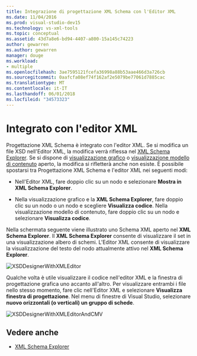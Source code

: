 ```yaml
---
title: Integrazione di progettazione XML Schema con l'Editor XML
ms.date: 11/04/2016
ms.prod: visual-studio-dev15
ms.technology: vs-xml-tools
ms.topic: conceptual
ms.assetid: 43d7a8e6-bd94-4407-a800-15a145c74223
author: gewarren
ms.author: gewarren
manager: douge
ms.workload:
- multiple
ms.openlocfilehash: 3ae7595121fcefa36998a88b53aae466d3a726cb
ms.sourcegitcommit: 0aafcfa08ef74f162af2e5079be77061d7885cac
ms.translationtype: MT
ms.contentlocale: it-IT
ms.lasthandoff: 06/01/2018
ms.locfileid: "34573323"
---
```

# <a name="integration-with-xml-editor"></a>Integrato con l'editor XML

Progettazione XML Schema è integrato con l'editor XML. Se si modifica un file XSD nell'Editor XML, la modifica verrà riflessa nel [XML Schema Explorer](../xml-tools/xml-schema-explorer.md). Se si dispone di [visualizzazione grafico](../xml-tools/graph-view.md) o [visualizzazione modello di contenuto](../xml-tools/content-model-view.md) aperto, la modifica si rifletterà anche non esiste. È possibile spostarsi tra Progettazione XML Schema e l'editor XML nei seguenti modi:

-   Nell'Editor XML, fare doppio clic su un nodo e selezionare **Mostra in XML Schema Explorer**.

-   Nella visualizzazione grafico e la **XML Schema Explorer**, fare doppio clic su un nodo o un nodo e scegliere **Visualizza codice**. Nella visualizzazione modello di contenuto, fare doppio clic su un nodo e selezionare **Visualizza codice**.

Nella schermata seguente viene illustrato uno Schema XML aperto nel **XML Schema Explorer**. Il **XML Schema Explorer** consente di visualizzare il set in una visualizzazione albero di schemi. L'Editor XML consente di visualizzare la visualizzazione del testo del nodo attualmente attivo nel **XML Schema Explorer**.

![XSDDesignerWithXMLEditor](../xml-tools/media/xsddesignerwithxmleditor.gif)

Qualche volta è utile visualizzare il codice nell'editor XML e la finestra di progettazione grafica uno accanto all'altro. Per visualizzare entrambi i file nello stesso momento, fare clic nell'Editor XML e selezionare **Visualizza finestra di progettazione**. Nel menu di finestre di Visual Studio, selezionare **nuovo orizzontali (o verticali) un gruppo di schede**.

![XSDDesignerWithXMLEditorAndCMV](../xml-tools/media/xsddesignerwithxmleditorandcmv.gif)

## <a name="see-also"></a>Vedere anche

- [XML Schema Explorer](../xml-tools/xml-schema-explorer.md)